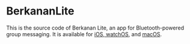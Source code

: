 # BerkananLite

This is the source code of Berkanan Lite, an app for Bluetooth-powered group messaging. It is available for [iOS, watchOS](https://apps.apple.com/us/app/berkanan-messenger-lite/id1479731429), and [macOS](https://apps.apple.com/us/app/berkanan-messenger-lite/id1493906977).
